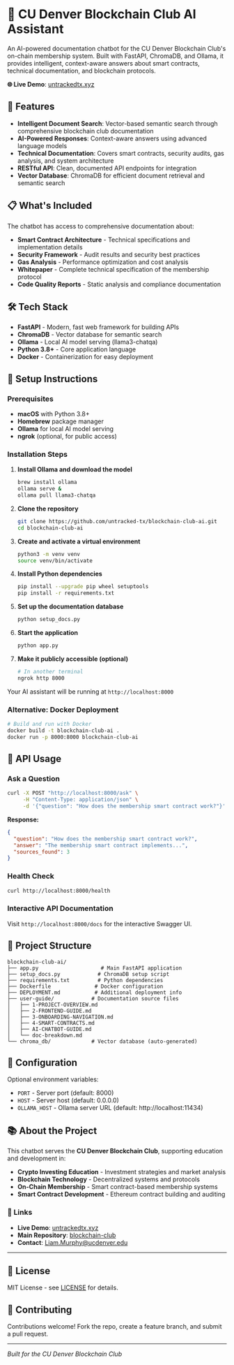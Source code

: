 # 🤖 CU Denver Blockchain Club AI Assistant

An AI-powered documentation chatbot for the CU Denver Blockchain Club's on-chain membership system. Built with FastAPI, ChromaDB, and Ollama, it provides intelligent, context-aware answers about smart contracts, technical documentation, and blockchain protocols.

**🌐 Live Demo**: [untrackedtx.xyz](https://untrackedtx.xyz)

## 🚀 Features

- **Intelligent Document Search**: Vector-based semantic search through comprehensive blockchain club documentation
- **AI-Powered Responses**: Context-aware answers using advanced language models
- **Technical Documentation**: Covers smart contracts, security audits, gas analysis, and system architecture
- **RESTful API**: Clean, documented API endpoints for integration
- **Vector Database**: ChromaDB for efficient document retrieval and semantic search

## 📋 What's Included

The chatbot has access to comprehensive documentation about:

- **Smart Contract Architecture** - Technical specifications and implementation details
- **Security Framework** - Audit results and security best practices
- **Gas Analysis** - Performance optimization and cost analysis
- **Whitepaper** - Complete technical specification of the membership protocol
- **Code Quality Reports** - Static analysis and compliance documentation

## 🛠️ Tech Stack

- **FastAPI** - Modern, fast web framework for building APIs
- **ChromaDB** - Vector database for semantic search
- **Ollama** - Local AI model serving (llama3-chatqa)
- **Python 3.8+** - Core application language
- **Docker** - Containerization for easy deployment

## 🚀 Setup Instructions

### Prerequisites

- **macOS** with Python 3.8+
- **Homebrew** package manager
- **Ollama** for local AI model serving
- **ngrok** (optional, for public access)

### Installation Steps

1. **Install Ollama and download the model**
   ```bash
   brew install ollama
   ollama serve &
   ollama pull llama3-chatqa
   ```

2. **Clone the repository**
   ```bash
   git clone https://github.com/untracked-tx/blockchain-club-ai.git
   cd blockchain-club-ai
   ```

3. **Create and activate a virtual environment**
   ```bash
   python3 -m venv venv
   source venv/bin/activate
   ```

4. **Install Python dependencies**
   ```bash
   pip install --upgrade pip wheel setuptools
   pip install -r requirements.txt
   ```

5. **Set up the documentation database**
   ```bash
   python setup_docs.py
   ```

6. **Start the application**
   ```bash
   python app.py
   ```

7. **Make it publicly accessible (optional)**
   ```bash
   # In another terminal
   ngrok http 8000
   ```

Your AI assistant will be running at `http://localhost:8000`

### Alternative: Docker Deployment

```bash
# Build and run with Docker
docker build -t blockchain-club-ai .
docker run -p 8000:8000 blockchain-club-ai
```

## 📖 API Usage

### Ask a Question

```bash
curl -X POST "http://localhost:8000/ask" \
     -H "Content-Type: application/json" \
     -d '{"question": "How does the membership smart contract work?"}'
```

**Response:**
```json
{
  "question": "How does the membership smart contract work?",
  "answer": "The membership smart contract implements...",
  "sources_found": 3
}
```

### Health Check

```bash
curl http://localhost:8000/health
```

### Interactive API Documentation

Visit `http://localhost:8000/docs` for the interactive Swagger UI.

## 📁 Project Structure

```
blockchain-club-ai/
├── app.py                    # Main FastAPI application
├── setup_docs.py            # ChromaDB setup script
├── requirements.txt         # Python dependencies
├── Dockerfile              # Docker configuration
├── DEPLOYMENT.md           # Additional deployment info
├── user-guide/            # Documentation source files
│   ├── 1-PROJECT-OVERVIEW.md
│   ├── 2-FRONTEND-GUIDE.md
│   ├── 3-ONBOARDING-NAVIGATION.md
│   ├── 4-SMART-CONTRACTS.md
│   ├── AI-CHATBOT-GUIDE.md
│   └── doc-breakdown.md
└── chroma_db/             # Vector database (auto-generated)
```

## 🔧 Configuration

Optional environment variables:

- `PORT` - Server port (default: 8000)
- `HOST` - Server host (default: 0.0.0.0)
- `OLLAMA_HOST` - Ollama server URL (default: http://localhost:11434)

## 📚 About the Project

This chatbot serves the **CU Denver Blockchain Club**, supporting education and development in:

- **Crypto Investing Education** - Investment strategies and market analysis
- **Blockchain Technology** - Decentralized systems and protocols
- **On-Chain Membership** - Smart contract-based membership systems
- **Smart Contract Development** - Ethereum contract building and auditing

### 🔗 Links

- **Live Demo**: [untrackedtx.xyz](https://untrackedtx.xyz)
- **Main Repository**: [blockchain-club](https://github.com/untracked-tx/blockchain-club)
- **Contact**: Liam.Murphy@ucdenver.edu

---

## 📄 License

MIT License - see [LICENSE](LICENSE) for details.

## 🤝 Contributing

Contributions welcome! Fork the repo, create a feature branch, and submit a pull request.

---

*Built for the CU Denver Blockchain Club*

